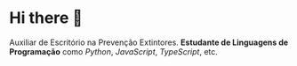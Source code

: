 # Hi there 👋

Auxiliar de Escritório na Prevenção Extintores.
**Estudante de Linguagens de Programação** como *Python*, *JavaScript*, *TypeScript*, etc.

